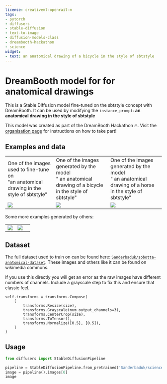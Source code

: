 ```yaml
---
license: creativeml-openrail-m
tags:
- pytorch
- diffusers
- stable-diffusion
- text-to-image
- diffusion-models-class
- dreambooth-hackathon
- science
widget:
- text: an anatomical drawing of a bicycle in the style of sbtstyle
---
```


# DreamBooth model for for anatomical drawings

This is a Stable Diffusion model fine-tuned on the sbtstyle concept with DreamBooth. It can be used by modifying the `instance_prompt`: **an anatomical drawing in the style of sbtstyle**

This model was created as part of the DreamBooth Hackathon 🔥. Visit the [organisation page](https://huggingface.co/dreambooth-hackathon) for instructions on how to take part!

## Examples and data

<table>
  <tr>
    <td>One of the images used to fine-tune on<br>"an anatomical drawing in the style of sbtstyle"</td>
      <td>One of the images generated by the model<br>" an anatomical drawing of a bicycle in the style of sbtstyle"</td>
          <td>One of the images generated by the model<br>" an anatomical drawing of a horse in the style of sbtstyle"</td>

  </tr>
  <tr>
    <td>
 <img src="https://i.imgur.com/nALP2kQ.png" style="max-height:300px"> 
    </td>
    <td>
 <img src="https://i.imgur.com/JGg2Zvs.png" style="max-height:300px"> 
    </td>
    <td>
    <img src="https://i.imgur.com/cNpfXjI.png" style="max-height:300px">
    </td>
  </tr>
</tr></table>

Some more examples generated by others:
<table>
  <tr>
   <td>
    <img src="https://i.imgur.com/fOht9A9.jpg" style="max-height:300px">
   </td>
   <td>
    <img src="https://i.imgur.com/GHCRf6n.png" style="max-height:300px">
   </td>
   <td>
   </td>
    
  </tr>
</table>

## Dataset

The full dataset used to train on can be found here: [`Sanderbaduk/sobotta-anatomical-dataset`](https://huggingface.co/datasets/Sanderbaduk/sobotta-anatomical-dataset).
These images and others like it can be found on wikimedia commons.

If you use this directly you will get an error as the raw images have different numbers of channels. Include a grayscale step to fix this and ensure that classic feel.
```
self.transforms = transforms.Compose(
    [
        transforms.Resize(size),
        transforms.Grayscale(num_output_channels=3), 
        transforms.CenterCrop(size),
        transforms.ToTensor(),
        transforms.Normalize([0.5], [0.5]),
    ]
)
```

## Usage

```python
from diffusers import StableDiffusionPipeline

pipeline = StableDiffusionPipeline.from_pretrained('Sanderbaduk/science-sobotta-anatomical-drawings')
image = pipeline().images[0]
image
```
